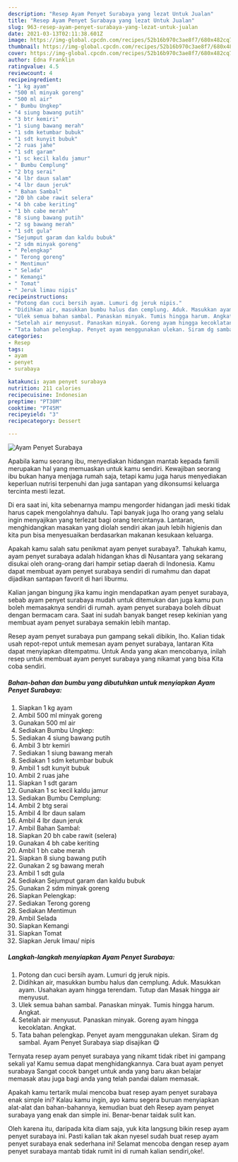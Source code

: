 ```yaml
---
description: "Resep Ayam Penyet Surabaya yang lezat Untuk Jualan"
title: "Resep Ayam Penyet Surabaya yang lezat Untuk Jualan"
slug: 963-resep-ayam-penyet-surabaya-yang-lezat-untuk-jualan
date: 2021-03-13T02:11:38.601Z
image: https://img-global.cpcdn.com/recipes/52b16b970c3ae8f7/680x482cq70/ayam-penyet-surabaya-foto-resep-utama.jpg
thumbnail: https://img-global.cpcdn.com/recipes/52b16b970c3ae8f7/680x482cq70/ayam-penyet-surabaya-foto-resep-utama.jpg
cover: https://img-global.cpcdn.com/recipes/52b16b970c3ae8f7/680x482cq70/ayam-penyet-surabaya-foto-resep-utama.jpg
author: Edna Franklin
ratingvalue: 4.5
reviewcount: 4
recipeingredient:
- "1 kg ayam"
- "500 ml minyak goreng"
- "500 ml air"
- " Bumbu Ungkep"
- "4 siung bawang putih"
- "3 btr kemiri"
- "1 siung bawang merah"
- "1 sdm ketumbar bubuk"
- "1 sdt kunyit bubuk"
- "2 ruas jahe"
- "1 sdt garam"
- "1 sc kecil kaldu jamur"
- " Bumbu Cemplung"
- "2 btg serai"
- "4 lbr daun salam"
- "4 lbr daun jeruk"
- " Bahan Sambal"
- "20 bh cabe rawit selera"
- "4 bh cabe keriting"
- "1 bh cabe merah"
- "8 siung bawang putih"
- "2 sg bawang merah"
- "1 sdt gula"
- "Sejumput garam dan kaldu bubuk"
- "2 sdm minyak goreng"
- " Pelengkap"
- " Terong goreng"
- " Mentimun"
- " Selada"
- " Kemangi"
- " Tomat"
- " Jeruk limau nipis"
recipeinstructions:
- "Potong dan cuci bersih ayam. Lumuri dg jeruk nipis."
- "Didihkan air, masukkan bumbu halus dan cemplung. Aduk. Masukkan ayam. Usahakan ayam hingga terendam. Tutup dan Masak hingga air menyusut."
- "Ulek semua bahan sambal. Panaskan minyak. Tumis hingga harum. Angkat."
- "Setelah air menyusut. Panaskan minyak. Goreng ayam hingga kecoklatan. Angkat."
- "Tata bahan pelengkap. Penyet ayam menggunakan ulekan. Siram dg sambal. Ayam Penyet Surabaya siap disajikan 😋"
categories:
- Resep
tags:
- ayam
- penyet
- surabaya

katakunci: ayam penyet surabaya 
nutrition: 211 calories
recipecuisine: Indonesian
preptime: "PT30M"
cooktime: "PT45M"
recipeyield: "3"
recipecategory: Dessert

---
```



![Ayam Penyet Surabaya](https://img-global.cpcdn.com/recipes/52b16b970c3ae8f7/680x482cq70/ayam-penyet-surabaya-foto-resep-utama.jpg)

Apabila kamu seorang ibu, menyediakan hidangan mantab kepada famili merupakan hal yang memuaskan untuk kamu sendiri. Kewajiban seorang ibu bukan hanya menjaga rumah saja, tetapi kamu juga harus menyediakan keperluan nutrisi terpenuhi dan juga santapan yang dikonsumsi keluarga tercinta mesti lezat.

Di era  saat ini, kita sebenarnya mampu mengorder hidangan jadi meski tidak harus capek mengolahnya dahulu. Tapi banyak juga lho orang yang selalu ingin menyajikan yang terlezat bagi orang tercintanya. Lantaran, menghidangkan masakan yang diolah sendiri akan jauh lebih higienis dan kita pun bisa menyesuaikan berdasarkan makanan kesukaan keluarga. 



Apakah kamu salah satu penikmat ayam penyet surabaya?. Tahukah kamu, ayam penyet surabaya adalah hidangan khas di Nusantara yang sekarang disukai oleh orang-orang dari hampir setiap daerah di Indonesia. Kamu dapat membuat ayam penyet surabaya sendiri di rumahmu dan dapat dijadikan santapan favorit di hari liburmu.

Kalian jangan bingung jika kamu ingin mendapatkan ayam penyet surabaya, sebab ayam penyet surabaya mudah untuk ditemukan dan juga kamu pun boleh memasaknya sendiri di rumah. ayam penyet surabaya boleh dibuat dengan bermacam cara. Saat ini sudah banyak banget resep kekinian yang membuat ayam penyet surabaya semakin lebih mantap.

Resep ayam penyet surabaya pun gampang sekali dibikin, lho. Kalian tidak usah repot-repot untuk memesan ayam penyet surabaya, lantaran Kita dapat menyiapkan ditempatmu. Untuk Anda yang akan mencobanya, inilah resep untuk membuat ayam penyet surabaya yang nikamat yang bisa Kita coba sendiri.

<!--inarticleads1-->

##### Bahan-bahan dan bumbu yang dibutuhkan untuk menyiapkan Ayam Penyet Surabaya:

1. Siapkan 1 kg ayam
1. Ambil 500 ml minyak goreng
1. Gunakan 500 ml air
1. Sediakan  Bumbu Ungkep:
1. Sediakan 4 siung bawang putih
1. Ambil 3 btr kemiri
1. Sediakan 1 siung bawang merah
1. Sediakan 1 sdm ketumbar bubuk
1. Ambil 1 sdt kunyit bubuk
1. Ambil 2 ruas jahe
1. Siapkan 1 sdt garam
1. Gunakan 1 sc kecil kaldu jamur
1. Sediakan  Bumbu Cemplung:
1. Ambil 2 btg serai
1. Ambil 4 lbr daun salam
1. Ambil 4 lbr daun jeruk
1. Ambil  Bahan Sambal:
1. Siapkan 20 bh cabe rawit (selera)
1. Gunakan 4 bh cabe keriting
1. Ambil 1 bh cabe merah
1. Siapkan 8 siung bawang putih
1. Gunakan 2 sg bawang merah
1. Ambil 1 sdt gula
1. Sediakan Sejumput garam dan kaldu bubuk
1. Gunakan 2 sdm minyak goreng
1. Siapkan  Pelengkap:
1. Sediakan  Terong goreng
1. Sediakan  Mentimun
1. Ambil  Selada
1. Siapkan  Kemangi
1. Siapkan  Tomat
1. Siapkan  Jeruk limau/ nipis




<!--inarticleads2-->

##### Langkah-langkah menyiapkan Ayam Penyet Surabaya:

1. Potong dan cuci bersih ayam. Lumuri dg jeruk nipis.
1. Didihkan air, masukkan bumbu halus dan cemplung. Aduk. Masukkan ayam. Usahakan ayam hingga terendam. Tutup dan Masak hingga air menyusut.
1. Ulek semua bahan sambal. Panaskan minyak. Tumis hingga harum. Angkat.
1. Setelah air menyusut. Panaskan minyak. Goreng ayam hingga kecoklatan. Angkat.
1. Tata bahan pelengkap. Penyet ayam menggunakan ulekan. Siram dg sambal. Ayam Penyet Surabaya siap disajikan 😋




Ternyata resep ayam penyet surabaya yang nikamt tidak ribet ini gampang sekali ya! Kamu semua dapat menghidangkannya. Cara buat ayam penyet surabaya Sangat cocok banget untuk anda yang baru akan belajar memasak atau juga bagi anda yang telah pandai dalam memasak.

Apakah kamu tertarik mulai mencoba buat resep ayam penyet surabaya enak simple ini? Kalau kamu ingin, ayo kamu segera buruan menyiapkan alat-alat dan bahan-bahannya, kemudian buat deh Resep ayam penyet surabaya yang enak dan simple ini. Benar-benar taidak sulit kan. 

Oleh karena itu, daripada kita diam saja, yuk kita langsung bikin resep ayam penyet surabaya ini. Pasti kalian tak akan nyesel sudah buat resep ayam penyet surabaya enak sederhana ini! Selamat mencoba dengan resep ayam penyet surabaya mantab tidak rumit ini di rumah kalian sendiri,oke!.

